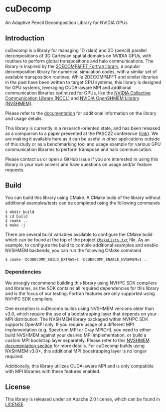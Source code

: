 # cuDecomp

An Adaptive Pencil Decomposition Library for NVIDIA GPUs

## Introduction

cuDecomp is a library for managing 1D (slab) and 2D (pencil) parallel decompositions of 3D Cartesian spatial domains on NVIDIA GPUs, with routines to perform global transpositions and halo communications. The library is inspired by the [2DECOMP&FFT Fortran library](https://github.com/xcompact3d/2decomp-fft), a popular decomposition library for numerical simulation codes, with a similar set of available transposition routines. While 2DECOMP&FFT and similar libraries in the past have been written to target CPU systems, this library is designed for GPU systems, leveraging CUDA-aware MPI and additional communication libraries optimized for GPUs, like the [NVIDIA Collective Communication Library (NCCL)](https://github.com/NVIDIA/nccl) and [NVIDIA OpenSHMEM Library (NVSHMEM)](https://developer.nvidia.com/nvshmem).

Please refer to the [documentation](https://nvidia.github.io/cuDecomp/) for additional information on the library and usage details.

This library is currently in a research-oriented state, and has been released as a companion to a paper presented at the PASC22 conference ([link](https://dl.acm.org/doi/10.1145/3539781.3539797)). We are making it available here as it can be useful in other applications outside of this study or as a benchmarking tool and usage example for various GPU communication libraries to perform transpose and halo communication.

Please contact us or open a GitHub issue if you are interested in using this library in your own solvers and have questions on usage and/or feature requests.

## Build
You can build this library using CMake. A CMake build of the library without additional examples/tests can be completed using the following commands
```shell
$ mkdir build
$ cd build
$ cmake ..
$ make -j
```
There are several build variables available to configure the CMake build which can be found at the top of the project [`CMakeLists.txt`](CMakeLists.txt) file. As an example,
to configure the build to compile additional examples and enable NVSHMEM backends, you can run the following CMake command
```shell
$ cmake -DCUDECOMP_BUILD_EXTRAS=1 -DCUDECOMP_ENABLE_NVSHMEM=1 ..
```


### Dependencies
We strongly recommend building this library using NVHPC SDK compilers and libraries, as the SDK contains all required dependencies for this library and is the focus of our testing. Fortran features are only supported using NVHPC SDK compilers.

One exception is cuDecomp builds using NVSHMEM versions older than v3.0, which require the use of a bootstrapping layer that depends on your MPI distribution. The NVSHMEM library packaged within NVHPC SDK
supports OpenMPI only. If you require usage of a different MPI implementation (e.g. Spectrum MPI or Cray MPICH), you need to either build
NVSHMEM against your desired MPI implementation, or build a custom MPI bootstrap layer separately. Please refer to this [NVSHMEM documentation section](https://docs.nvidia.com/hpc-sdk/nvshmem/install-guide/index.html#use-nvshmem-mpi) for more details.
For cuDecomp builds using NVSHMEM v3.0+, this additional MPI boostrapping layer is no longer required.

Additionally, this library utilizes CUDA-aware MPI and is only compatible with MPI libraries with these features enabled.

## License
This library is released under an Apache 2.0 license, which can be found in [LICENSE](license).

